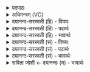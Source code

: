 <details><summary>पदपाठः</summary>

इ॒मम्। जी॒वेभ्यः॑। प॒रि॒धिमिति॑ परि॒ऽधिम्। द॒धा॒मि॒। मा। ए॒षा॒म्। नु। गा॒त्। अप॑रः। अर्थ॑म्। ए॒तम्। श॒तम्। जी॒व॒न्तु॒। श॒रदः॑। पु॒रू॒चीः। अ॒न्तः। मृ॒त्युम्। द॒ध॒ता॒म्। पर्व॑तेन। १५।
</details>

<details><summary>अधिमन्त्रम् (VC)</summary>

- अग्निर्देवता
- आदित्या देवा ऋषयः
- त्रिष्टुप्
- धैवतः
</details>

<details><summary>दयानन्द-सरस्वती (हि) - विषयः</summary>

फिर उसी विषय को अगले मन्त्र में कहते हैं ॥
</details>

<details><summary>दयानन्द-सरस्वती (हि) - पदार्थः</summary>

पदार्थान्वयभाषाः -  मैं परमेश्वर (एषाम्) इन जीवों के (एतम्) परिश्रम से प्राप्त किये (अर्थम्) द्रव्य को (अपरः) अन्य कोई (मा) नहीं (नु) शीघ्र (गात्) प्राप्त कर लेवे, इस प्रकार (इमम्) इस (जीवेभ्यः) जीवों के लिये (परिधिम्) मर्यादा को (दधामि) व्यवस्थित करता हूँ, इस प्रकार आचरण करते हुए आप लोग (पुरूचीः) बहुत वर्षों के सम्बन्धी (शतम्) सौ (शरदः) शरद् ऋतुओं भर (जीवन्तु) जीवो (पर्वतेन) ज्ञान वा ब्रह्मचर्यादि से (मृत्युम्) मृत्यु को (अन्तः) मध्य में (दधताम्) दबाओ अर्थात् दूर करो ॥१५ ॥
</details>

<details><summary>दयानन्द-सरस्वती (हि) - भावार्थः</summary>

भावार्थभाषाः -  हे मनुष्यो ! जो लोग, परमेश्वर ने नियत किया कि धर्म का आचरण करना और अधर्म का आचरण छोड़ना चाहिये, इस मर्यादा को उल्लङ्घन नहीं करते, अन्याय से दूसरे के पदार्थों को नहीं लेते, वे नीरोग होकर सौ वर्ष तक जी सकते हैं और ईश्वराज्ञाविरोधी नहीं। जो पूर्ण ब्रह्मचर्य से विद्या पढ़ कर धर्म का आचरण करते हैं, उनको मृत्यु मध्य में नहीं दबाता ॥१५ ॥
</details>

<details><summary>दयानन्द-सरस्वती (सं) - विषयः</summary>

पुनस्तमेव विषयमाह ॥
</details>

<details><summary>दयानन्द-सरस्वती (सं) - पदार्थः</summary>

पदार्थान्वयभाषाः -  अहं परमेश्वर एषां जीवानामेतमर्थमपरो मा नु गादितीमं जीवेभ्यः परिधिं दधाम्येवमाचरन्तो भवन्तः पुरूचीः शतं शरदो जीवन्तु पर्वतेन मृत्युमन्तर्दधताम् ॥१५ ॥
</details>

<details><summary>दयानन्द-सरस्वती (सं) - भावार्थः</summary>

भावार्थभाषाः -  हे मनुष्याः ! ये परमेश्वरेण व्यवस्थापितां धर्माचरणं कार्य्यमधर्माचरणं त्याज्यमिति मर्यादां नोल्लङ्घन्तेऽन्यायेन परपदार्थान्न स्वीकुर्वन्ति, तेऽरोगाः सन्तश्शतं वर्षाणि जीवितुं शक्नुवन्ति, नेतर ईश्वराज्ञाभङ्क्तारः। ये पूर्णेन ब्रह्मचर्येण विद्या अधीत्य धर्ममाचरन्ति तान् मृत्युर्मध्ये नाप्नोतीति ॥१५ ॥
</details>

<details><summary>सविता जोशी ← दयानन्दः (म) - भावार्थः</summary>

भावार्थभाषाः -  हे माणसांनो ! जे लोक परमेश्वराचे नियम पाळून धर्माचे आचरण व अधर्माचा त्याग, या मर्यादांचे उल्लंघन करत नाहीत. अन्यायाने दुसऱ्यांचे पदार्थ घेत नाहीत ते निरोगी बनून शंभर वर्षांपर्यंत जगू शकतात. ते ईश्वराज्ञेविरुद्ध नसतात. जे पूर्ण ब्रह्मचर्याचे पालन करून विद्या शिकतात व धर्माचरण करतात त्यांना मृत्यू अकाली येत नाही.
</details>
